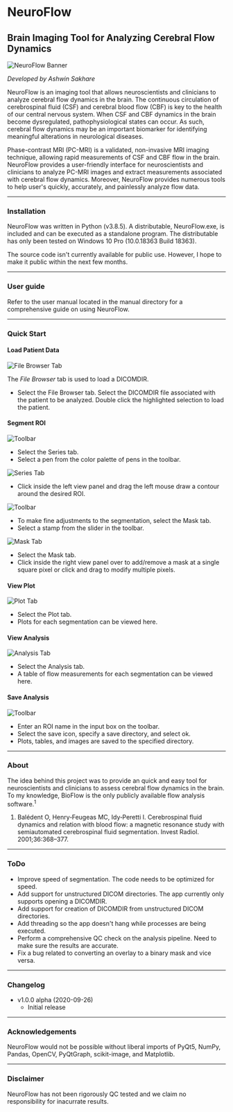 # NeuroFlow
## Brain Imaging Tool for Analyzing Cerebral Flow Dynamics

![NeuroFlow Banner](https://raw.githubusercontent.com/arsakhar/NeuroFlow/readme/Logo.png?token=3f97dae83ae63150887b4be47a1b59b81298cd58)

_Developed by Ashwin Sakhare_

NeuroFlow is an imaging tool that allows neuroscientists and clinicians to analyze cerebral flow dynamics in the brain. The continuous circulation of cerebrospinal fluid (CSF) and cerebral blood flow (CBF) is key to the health of our central nervous system. When CSF and CBF dynamics in the brain become dysregulated, pathophysiological
states can occur. As such, cerebral flow dynamics may be an important biomarker for identifying meaningful alterations in neurological diseases.

Phase-contrast MRI (PC-MRI) is a validated, non-invasive MRI imaging technique, allowing rapid measurements of CSF and CBF flow in the brain. NeuroFlow provides a user-friendly interface for neuroscientists and clinicians to analyze PC-MRI images and extract measurements associated with cerebral flow dynamics. Moreover, NeuroFlow provides numerous tools to help user's quickly, accurately, and painlessly analyze flow data.

- - - -

### Installation

NeuroFlow was written in Python (v3.8.5). A distributable, NeuroFlow.exe, is included and can be executed as a standalone program. The distributable has only been tested on Windows 10 Pro (10.0.18363 Build 18363).

The source code isn't currently available for public use. However, I hope to make it public within the next few months.

- - - -

### User guide

Refer to the user manual located in the manual directory for a comprehensive guide on using NeuroFlow.

- - - -

### Quick Start

#### Load Patient Data

![File Browser Tab](https://raw.githubusercontent.com/arsakhar/NeuroFlow/master/readme/FileBrowser.png?token=f900069f578d7d5e76f6dc183869fcc90d54b878)

The _File Browser_ tab is used to load a DICOMDIR. 

* Select the File Browser tab. Select the DICOMDIR file associated with the patient to be analyzed. Double click the highlighted selection to load the patient.

#### Segment ROI

![Toolbar](https://raw.githubusercontent.com/arsakhar/NeuroFlow/master/readme/Pen.PNG?token=AJKJ6D6PGS322O5LQQGOGUC7LXHO4)

* Select the Series tab.
* Select a pen from the color palette of pens in the toolbar.

![Series Tab](https://raw.githubusercontent.com/arsakhar/NeuroFlow/master/readme/Segmentation.PNG?token=AJKJ6D6PGS322O5LQQGOGUC7LXHO4)

* Click inside the left view panel and drag the left mouse draw a contour around the desired ROI.

![Toolbar](https://raw.githubusercontent.com/arsakhar/NeuroFlow/master/readme/Stamp.PNG?token=AJKJ6D6PGS322O5LQQGOGUC7LXHO4)

* To make fine adjustments to the segmentation, select the Mask tab.
* Select a stamp from the slider in the toolbar.

![Mask Tab](https://raw.githubusercontent.com/arsakhar/NeuroFlow/master/readme/Mask.PNG?token=AJKJ6D6PGS322O5LQQGOGUC7LXHO4)

* Select the Mask tab.
* Click inside the right view panel over to add/remove a mask at a single square pixel or click and drag to modify multiple pixels.

#### View Plot

![Plot Tab](https://raw.githubusercontent.com/arsakhar/NeuroFlow/master/readme/Plot.PNG?token=AJKJ6D6PGS322O5LQQGOGUC7LXHO4)

* Select the Plot tab.
* Plots for each segmentation can be viewed here.

#### View Analysis

![Analysis Tab](https://raw.githubusercontent.com/arsakhar/NeuroFlow/master/readme/Analysis.PNG?token=AJKJ6D6PGS322O5LQQGOGUC7LXHO4)

* Select the Analysis tab.
* A table of flow measurements for each segmentation can be viewed here.

#### Save Analysis

![Toolbar](https://raw.githubusercontent.com/arsakhar/NeuroFlow/master/readme/Save.PNG?token=AJKJ6D6PGS322O5LQQGOGUC7LXHO4)

* Enter an ROI name in the input box on the toolbar.
* Select the save icon, specify a save directory, and select ok.
* Plots, tables, and images are saved to the specified directory.

- - - -

### About

The idea behind this project was to provide an quick and easy tool for neuroscientists and clinicians to assess cerebral flow dynamics in the brain. To my knowledge, BioFlow is the only publicly available flow analysis software.<sup>1</sup>

1. Balédent O, Henry‐Feugeas MC, Idy‐Peretti I. Cerebrospinal fluid dynamics and relation with blood flow: a magnetic resonance study with semiautomated cerebrospinal fluid segmentation. Invest Radiol. 2001;36:368–377.

- - - -

### ToDo

- Improve speed of segmentation. The code needs to be optimized for speed.
- Add support for unstructured DICOM directories. The app currently only supports opening a DICOMDIR.
- Add support for creation of DICOMDIR from unstructured DICOM directories.
- Add threading so the app doesn't hang while processes are being executed.
- Perform a comprehensive QC check on the analysis pipeline. Need to make sure the results are accurate.
- Fix a bug related to converting an overlay to a binary mask and vice versa. 

- - - -

### Changelog

* v1.0.0 alpha (2020-09-26)
  * Initial release
  
- - - -

### Acknowledgements

NeuroFlow would not be possible without liberal imports of PyQt5, NumPy, Pandas, OpenCV, PyQtGraph, scikit-image, and Matplotlib. 

- - - -

### Disclaimer

NeuroFlow has not been rigorously QC tested and we claim no responsibility for inacurrate results.

